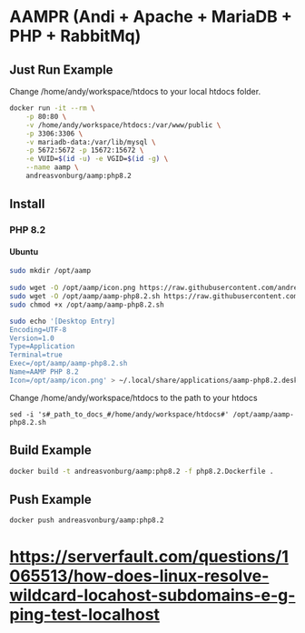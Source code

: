 # AAMPR (Andi + Apache + MariaDB + PHP + RabbitMq)


## Just Run Example

Change /home/andy/workspace/htdocs to your local htdocs folder.

```bash
docker run -it --rm \
    -p 80:80 \
    -v /home/andy/workspace/htdocs:/var/www/public \
    -p 3306:3306 \
    -v mariadb-data:/var/lib/mysql \
    -p 5672:5672 -p 15672:15672 \
    -e VUID=$(id -u) -e VGID=$(id -g) \
    --name aamp \
    andreasvonburg/aamp:php8.2
```



## Install

### PHP 8.2

#### Ubuntu

```bash
sudo mkdir /opt/aamp
 
sudo wget -O /opt/aamp/icon.png https://raw.githubusercontent.com/andreasvonburg/aamp/main/bin/php/icon.png
sudo wget -O /opt/aamp/aamp-php8.2.sh https://raw.githubusercontent.com/andreasvonburg/aamp/main/bin/php/aamp-php8.2.sh
sudo chmod +x /opt/aamp/aamp-php8.2.sh

sudo echo '[Desktop Entry]
Encoding=UTF-8
Version=1.0
Type=Application
Terminal=true
Exec=/opt/aamp/aamp-php8.2.sh
Name=AAMP PHP 8.2
Icon=/opt/aamp/icon.png' > ~/.local/share/applications/aamp-php8.2.desktop 
```

Change /home/andy/workspace/htdocs to the path to your htdocs
```
sed -i 's#_path_to_docs_#/home/andy/workspace/htdocs#' /opt/aamp/aamp-php8.2.sh
```


## Build Example

```bash
docker build -t andreasvonburg/aamp:php8.2 -f php8.2.Dockerfile .
```


## Push Example

```bash
docker push andreasvonburg/aamp:php8.2
```






# https://serverfault.com/questions/1065513/how-does-linux-resolve-wildcard-locahost-subdomains-e-g-ping-test-localhost